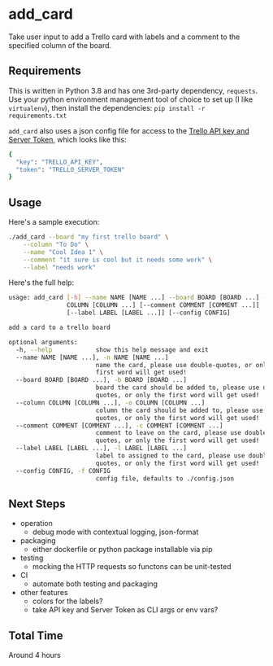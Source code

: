 # add_card
Take user input to add a Trello card with labels and a comment to the specified column of the board.

## Requirements
This is written in Python 3.8 and has one 3rd-party dependency, `requests`. Use your python environment management tool of choice to set up (I like `virtualenv`), then install the dependencies: `pip install -r requirements.txt`

`add_card` also uses a json config file for access to the [Trello API key and Server Token](https://trello.com/app-key), which looks like this:
``` bash
{
  "key": "TRELLO_API_KEY",
  "token": "TRELLO_SERVER_TOKEN"
}
```

## Usage
Here's a sample execution:
``` bash
./add_card --board "my first trello board" \
    --column "To Do" \
    --name "Cool Idea 1" \
    --comment "it sure is cool but it needs some work" \
    --label "needs work"
```

Here's the full help:

``` bash
usage: add_card [-h] --name NAME [NAME ...] --board BOARD [BOARD ...] --column
                COLUMN [COLUMN ...] [--comment COMMENT [COMMENT ...]]
                [--label LABEL [LABEL ...]] [--config CONFIG]

add a card to a trello board

optional arguments:
  -h, --help            show this help message and exit
  --name NAME [NAME ...], -n NAME [NAME ...]
                        name the card, please use double-quotes, or only the
                        first word will get used!
  --board BOARD [BOARD ...], -b BOARD [BOARD ...]
                        board the card should be added to, please use double-
                        quotes, or only the first word will get used!
  --column COLUMN [COLUMN ...], -o COLUMN [COLUMN ...]
                        column the card should be added to, please use double-
                        quotes, or only the first word will get used!
  --comment COMMENT [COMMENT ...], -c COMMENT [COMMENT ...]
                        comment to leave on the card, please use double-
                        quotes, or only the first word will get used!
  --label LABEL [LABEL ...], -l LABEL [LABEL ...]
                        label to assigned to the card, please use double-
                        quotes, or only the first word will get used!
  --config CONFIG, -f CONFIG
                        config file, defaults to ./config.json
```

## Next Steps
- operation
    - debug mode with contextual logging, json-format
- packaging
    - either dockerfile or python package installable via pip
- testing
    - mocking the HTTP requests so functons can be unit-tested
- CI
    - automate both testing and packaging
- other features
    - colors for the labels?
    - take API key and Server Token as CLI args or env vars?

## Total Time
Around 4 hours

